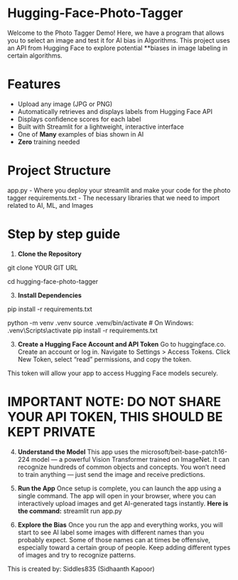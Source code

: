 # Hugging-Face-Photo-Tagger
Welcome to the Photo Tagger Demo! Here, we have a program that allows you to select an image and test it for AI bias in Algorithms. This project uses an API from Hugging Face to explore potential **biases in image labeling in certain algorithms.

# Features

- Upload any image (JPG or PNG)
- Automatically retrieves and displays labels from Hugging Face API
- Displays confidence scores for each label
- Built with Streamlit for a lightweight, interactive interface
- One of **Many** examples of bias shown in AI
- **Zero** training needed

# Project Structure
app.py - Where you deploy your streamlit and make your code for the photo tagger
requirements.txt - The necessary libraries that we need to import related to AI, ML, and Images

# Step by step guide
1. **Clone the Repository**
   
git clone YOUR GIT URL

cd hugging-face-photo-tagger

3. **Install Dependencies**

pip install -r requirements.txt

python -m venv .venv
source .venv/bin/activate  # On Windows: .venv\Scripts\activate
pip install -r requirements.txt

3. **Create a Hugging Face Account and API Token**
   Go to huggingface.co.
   Create an account or log in.
   Navigate to Settings > Access Tokens.
   Click New Token, select “read” permissions, and copy the token.

This token will allow your app to access Hugging Face models securely.

# IMPORTANT NOTE: DO NOT SHARE YOUR API TOKEN, THIS SHOULD BE KEPT PRIVATE

4. **Understand the Model**
This app uses the microsoft/beit-base-patch16-224 model — a powerful Vision Transformer trained on ImageNet. It can recognize hundreds of common objects and concepts. You won’t need to train anything — just send the image and receive predictions.

5. **Run the App**
Once setup is complete, you can launch the app using a single command. The app will open in your browser, where you can interactively upload images and get AI-generated tags instantly.
**Here is the command:** streamlit run app.py

6. **Explore the Bias**
   Once you run the app and everything works, you will start to see AI label some images with different names than you probably expect. Some of those names can at times be offensive, especially toward a certain group of people. Keep adding different types of images and try to recognize patterns.

This is created by: Siddles835 (Sidhaanth Kapoor)
